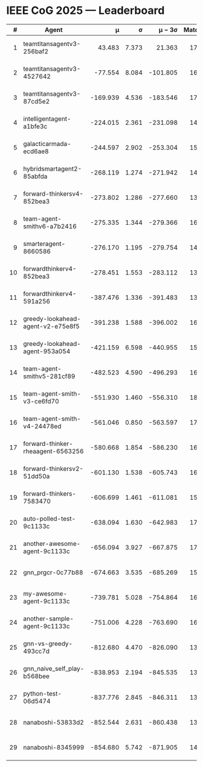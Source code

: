 # IEEE CoG 2025 — Leaderboard

| # | Agent | μ | σ | μ − 3σ | Matches | Updated |
|---:|---|---:|---:|---:|---:|---|
| 1 | teamtitansagentv3-256baf2 | 43.483 | 7.373 | 21.363 | 17096 | 2025-08-23 22:23 |
| 2 | teamtitansagentv3-4527642 | -77.554 | 8.084 | -101.805 | 16550 | 2025-08-23 22:23 |
| 3 | teamtitansagentv3-87cd5e2 | -169.939 | 4.536 | -183.546 | 17746 | 2025-08-23 22:23 |
| 4 | intelligentagent-a1bfe3c | -224.015 | 2.361 | -231.098 | 14222 | 2025-08-23 22:23 |
| 5 | galacticarmada-ecd6ae8 | -244.597 | 2.902 | -253.304 | 15680 | 2025-08-23 22:23 |
| 6 | hybridsmartagent2-85abfda | -268.119 | 1.274 | -271.942 | 14386 | 2025-08-23 22:23 |
| 7 | forward-thinkersv4-852bea3 | -273.802 | 1.286 | -277.660 | 13609 | 2025-08-23 22:23 |
| 8 | team-agent-smithv6-a7b2416 | -275.335 | 1.344 | -279.366 | 16740 | 2025-08-23 22:23 |
| 9 | smarteragent-8660586 | -276.170 | 1.195 | -279.754 | 14226 | 2025-08-23 22:23 |
| 10 | forwardthinkerv4-852bea3 | -278.451 | 1.553 | -283.112 | 13815 | 2025-08-23 22:23 |
| 11 | forwardthinkerv4-591a256 | -387.476 | 1.336 | -391.483 | 13814 | 2025-08-23 22:23 |
| 12 | greedy-lookahead-agent-v2-e75e8f5 | -391.238 | 1.588 | -396.002 | 16850 | 2025-08-23 22:23 |
| 13 | greedy-lookahead-agent-953a054 | -421.159 | 6.598 | -440.955 | 15770 | 2025-08-23 22:23 |
| 14 | team-agent-smithv5-281cf89 | -482.523 | 4.590 | -496.293 | 16560 | 2025-08-23 22:23 |
| 15 | team-agent-smith-v3-ce6fd70 | -551.930 | 1.460 | -556.310 | 18002 | 2025-08-23 22:23 |
| 16 | team-agent-smith-v4-24478ed | -561.046 | 0.850 | -563.597 | 17322 | 2025-08-23 22:23 |
| 17 | forward-thinker-rheaagent-6563256 | -580.668 | 1.854 | -586.230 | 16028 | 2025-08-23 22:23 |
| 18 | forward-thinkersv2-51dd50a | -601.130 | 1.538 | -605.743 | 16208 | 2025-08-23 22:23 |
| 19 | forward-thinkers-7583470 | -606.699 | 1.461 | -611.081 | 15540 | 2025-08-23 22:23 |
| 20 | auto-polled-test-9c1133c | -638.094 | 1.630 | -642.983 | 17300 | 2025-08-23 22:23 |
| 21 | another-awesome-agent-9c1133c | -656.094 | 3.927 | -667.875 | 17620 | 2025-08-23 22:23 |
| 22 | gnn_prgcr-0c77b88 | -674.663 | 3.535 | -685.269 | 15080 | 2025-08-23 22:23 |
| 23 | my-awesome-agent-9c1133c | -739.781 | 5.028 | -754.864 | 16760 | 2025-08-23 22:23 |
| 24 | another-sample-agent-9c1133c | -751.006 | 4.228 | -763.690 | 16880 | 2025-08-23 22:23 |
| 25 | gnn-vs-greedy-493cc7d | -812.680 | 4.470 | -826.090 | 13520 | 2025-08-23 22:23 |
| 26 | gnn_naive_self_play-b568bee | -838.953 | 2.194 | -845.535 | 13440 | 2025-08-23 22:23 |
| 27 | python-test-06d5474 | -837.776 | 2.845 | -846.311 | 13550 | 2025-08-23 22:23 |
| 28 | nanaboshi-53833d2 | -852.544 | 2.631 | -860.438 | 13060 | 2025-08-23 22:23 |
| 29 | nanaboshi-8345999 | -854.680 | 5.742 | -871.905 | 14050 | 2025-08-23 22:23 |
